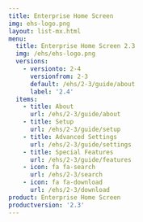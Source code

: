 ```yaml
---
title: Enterprise Home Screen
img: ehs-logo.png
layout: list-mx.html
menu:
  title: Enterprise Home Screen 2.3
  img: /ehs/ehs-logo.png
  versions:
    - versionto: 2-4
      versionfrom: 2-3
      default: /ehs/2-3/guide/about
      label: '2.4'
  items:
    - title: About
      url: /ehs/2-3/guide/about
    - title: Setup
      url: /ehs/2-3/guide/setup
    - title: Advanced Settings
      url: /ehs/2-3/guide/settings
    - title: Special Features
      url: /ehs/2-3/guide/features
    - icon: fa fa-search
      url: /ehs/2-3/search
    - icon: fa fa-download
      url: /ehs/2-3/download
product: Enterprise Home Screen
productversion: '2.3'
---
```













